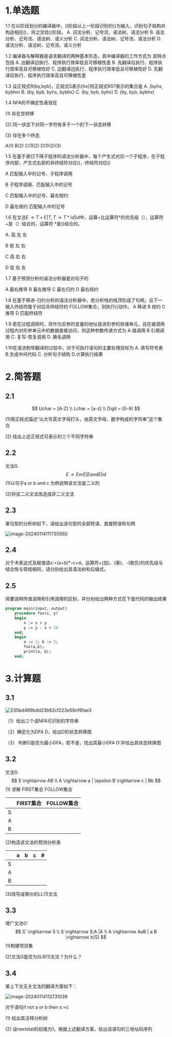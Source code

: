 # 1.单选题

1.1 在以阶段划分的编译器中，()阶段以上一阶段识别的()为输入，识别句子结构并构造相应()，将之交给()阶段。
A. 词法分析、记号流、语法树、语法分析
B. 语法分析、记号流、语法树、语义分析
C. 词法分析、语法树、记号流、语法分析
D. 语法分析、语法树、记号流、语义分析

1.2 编译器与解释器是语言翻译的两种基本形态，其中编译器的工作方式为
其特点包括
A. 边翻译边执行、程序执行效率低且可移植性差
B. 先翻译后执行、程序执行效率高且可移植性好
C. 边翻译边执行、程序执行效率低且可移植性好
D. 先翻译后执行、程序执行效率高且可移植性差

1.3 设正规式R{by,byb}，正规式S表示{hx}则正规式RS?表示的集合是
A. (byhx, bybhx)	B. {by, byb, byhx, bybhx}
C. (by, byb, byhx)	D. (by, byb, bybhx)

1.4 NFA的不确定性表现在

(1) 存在空转移

(2) 同一状态下对同一字符有多于一个的下一状态转移

(3) 存在多个终态

A(1)	B(2)	C(1)(2)	D(1)(2)(3)

1.5 在基于递归下降子程序的语法分析器中，每个产生式对应一个子程序，在子程序内部，产生式右部的非终结符对应()，终结符对应()

A 匹配输入中的记号、子程序调用

B 子程序调用、匹配输入中的记号

C 匹配输入中的记号、最左规约

D 最左规约 匹配输入中的记号

1.6 在文法$E\rightarrow T+E|T,T\rightarrow T*id | id$中，运算+比运算符*的优先级（），运算符+是（）结合的，运算符 *是()结合的。

A. 高 左 左

B 低 左 右

C 高 右 右

D 低 右 左

1.7 基于预测分析的语法分析器是对句子的

A 最右推导
B 最左推导
C 最左归约
D 最右规约

1.8 在基于移进-归约分析的语法分析器中，若分析栈的栈顶形成了句柄，且下一输入终结符属于对应非终结符的 FOLLOW集合，则执行()动作。
A 移进
B 规约
C 推导
D 匹配终结符

1.9 若在过程调用时，将作为实参的变量的地址放进形参的存储单元，且在被调用过程内对形参单元中的数据直接访问，则这种参数传递方式为
A.值调用
B.引用调用
C. 复写-恢复调用
D. 换名调用

1.10在语法制导翻译的过程中，对于可执行语句的主要处理目标为
A. 填写符号表			B.生成中间代码
C. 分析句子结构		D.计算执行结果

# 2.简答题

## 2.1

$$
Uchar = [A-Z] \\
Lchar = [a-z] \\
Digit = [0-9]
$$



(1)用正规式描述“以大写英文字母打头，由英文字母、数字构成的字符串”这个集合

(2) 给出上述正规式可表示的三个不同字符串

## 2.2

文法G
$$
E \rightarrow E or E | E and E | id
$$
(1)以句子a or b and c 为例说明该文法是二义的

(2)将该二义文法改造成非二义文法

## 2.3

某句型的分析树如下，请给出该句型的全部短语、直接短语和句柄

![image-20240114111730560](2020软工编译原理/image-20240114111730560.png)

## 2.4

对于术表达式及赋值语x:=(a+b)*-c+d，运算符+(加)、(乘)、-(取负)的优先级与结合性与常规相同，请分别给出其语法树和后缀式。

## 2.5

简要说明传值调用和引用调用的区别，并分别给出两种方式在下面代码的输出结果

~~~pascal
program main(input, output)
	procedure foo(x, y)
	begin
		x := x + y
		y := y - x + 10
	end;
	begin
		a := 2; b := 5;
		foo(a,b);
		print(a, b);
	end;
~~~

# 3.计算题

## 3.1

![235bd469bdd23b62cf223e59cf6fae3](2020软工编译原理/235bd469bdd23b62cf223e59cf6fae3-1705202775881-2-1705202777156-4.jpg)

（1）给出三个该NFA可识别的字符串

（2）确定化为DFA D，给出D的状态转移图

（3） 判断D是否为最小DFA，若不是，找出其最小DFA D'并给出其状态转换图

## 3.2

文法G
$$
S \rightarrow AB \\
A \rightarrow a | \epsilon
B \rightarrow c | Bb
$$
(1) 求解 FIRST集合 FOLLOW集合

|      | FIRST集合 | FOLLOW集合 |
| ---- | --------- | ---------- |
| S    |           |            |
| A    |           |            |
| B    |           |            |

(2)构造该文法的预测分析表

|      | a    | b    | c    | #    |
| ---- | ---- | ---- | ---- | ---- |
| S    |      |      |      |      |
| A    |      |      |      |      |
| B    |      |      |      |      |

(3)改写成等价的LL(1)文法

## 3.3

增广文法G'
$$
S' \rightarrow S \\
S \rightarrow S;A |A \\
A \rightarrow AaB | a
B \rightarrow b(S)
$$
(1)构建项目集

(2)文法G是否为SLR(1)文法？为什么？

## 3.4

某上下文无关文法的翻译方案如下：

![image-20240114113731038](2020软工编译原理/image-20240114113731038.png)

对于语句if not a or b then x:=c

(1) 给出其注释分析树

(2) 设nextstat的初值为1，根据上述翻译方案，给出该语句的三地址码序列